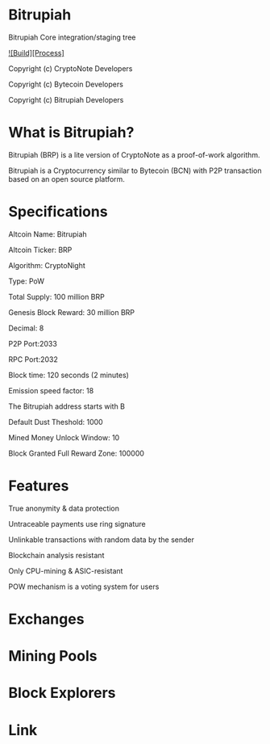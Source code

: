 # Bitrupiah
Bitrupiah Core integration/staging tree

[![Build][Process]](https://camo.githubusercontent.com/aad9dc05ed1e35ffcf756e030eed25689d279a15/68747470733a2f2f7472617669732d63692e6f72672f6c697465636f696e2d70726f6a6563742f6c697465636f696e2e7376673f6272616e63683d6d6173746572)

Copyright (c) CryptoNote Developers

Copyright (c) Bytecoin Developers

Copyright (c) Bitrupiah Developers



# What is Bitrupiah?
Bitrupiah (BRP) is a lite version of CryptoNote as a proof-of-work algorithm.

Bitrupiah is a Cryptocurrency similar to Bytecoin (BCN) with P2P transaction based on an open source platform.



# Specifications

Altcoin Name: Bitrupiah

Altcoin Ticker: BRP

Algorithm: CryptoNight

Type: PoW

Total Supply: 100 million BRP

Genesis Block Reward: 30 million BRP

Decimal: 8

P2P Port:2033

RPC Port:2032

Block time: 120 seconds (2 minutes)

Emission speed factor: 18

The Bitrupiah address starts with B

Default Dust Theshold: 1000

Mined Money Unlock Window: 10

Block Granted Full Reward Zone: 100000



# Features 

True anonymity & data protection

Untraceable payments use ring signature

Unlinkable transactions with random data by the sender

Blockchain analysis resistant

Only CPU-mining & ASIC-resistant

POW mechanism is a voting system for users



# Exchanges



# Mining Pools



# Block Explorers



# Link
